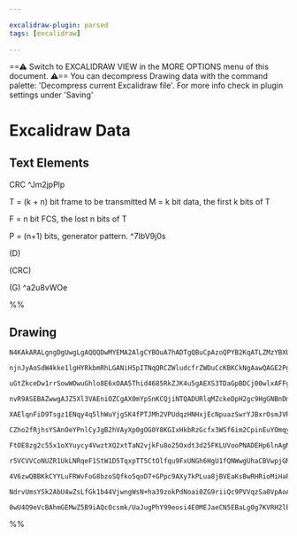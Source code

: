 ```yaml
---

excalidraw-plugin: parsed
tags: [excalidraw]

---
```

==⚠  Switch to EXCALIDRAW VIEW in the MORE OPTIONS menu of this document. ⚠== You can decompress Drawing data with the command palette: 'Decompress current Excalidraw file'. For more info check in plugin settings under 'Saving'


# Excalidraw Data
## Text Elements
CRC ^Jm2jpPlp

T = (k + n) bit frame to be transmitted
M = k bit data, the first k bits of T

F = n bit FCS, the lost n bits of T

P = (n+1) bits, generator pattern. ^7IbV9j0s

(D)

(CRC)

(G) ^a2u8vWOe

%%
## Drawing
```compressed-json
N4KAkARALgngDgUwgLgAQQQDwMYEMA2AlgCYBOuA7hADTgQBuCpAzoQPYB2KqATLZMzYBXUtiRoIACyhQ4zZAHoFAc0JRJQgEYA6bGwC2CgF7N6hbEcK4OCtptbErHALRY8RMpWdx8Q1TdIEfARcZgRmBShcZQUebTiARgBmGjoghH0EDihmbgBtcDBQMBKIEm4IACl9HgArOAAFfDhUkshYRAqoLChW0sxuZwAWAE4ABn5SmEGeIYBWbWSeAA4E

njnJyAoSdW4kke1lgHYRkbmRhLGANiH5pITNqQRCZWludcfrZWDuCcKBKCkNgAawQAGE2Pg2KQKgBiBIIBEIvqQTS4bDA5RAoQcYgQqEwiSA6zMOC4QLZFEQABmhHw+AAyrAfhJBB4qcxASCEAB1HaSd6PTlA0FMmAs9Bs8qPbGvDjhXJoB7/CBsMnYNTTJVjP5tCBY4RwACSxEVqDyAF1HtTyJkTdwOEJ6Y9CLisBVcGMqdjcfLmGbHc6VWEEMR

uGtZkceDw1rrSowWOwuGhlo8E6xOAA5Thid4685RkZJK4u5gAEXS3TDaGpBDCj00wlxAFFgplsgGnfhHkI4MRcFXw0ckusznNlmNkklHkQOMCHV2Z2wMaHuLX8PWVd1ML0JGCAEpg72UAAqPQqB6P1s4UAZhCM4l4ccg1JvADFcPo6VrUBstz0AEEiGUZN0GCalejTJgoHMAggJeUDoDVKk9GyXBXSYe00EDbsVWhF5XQIM8dwvQ8qVwIQoDYfdw

nvR9ASEBAZwwgAJZ5Xl3VAEniOZCgAX0mYpSnKCQjiNTQADURlqMZckeDpH2gc9HgGNBnDmOYSxVH9nASI4jkWEdVg+FVtmIXY0CSZZlm0OYEhGfS5n2a4TL1SR2LeJU5mfCAvglHzhW5fFoThJFESQBt0UxH08UhEKiXIDhSXJLJIJVWl6TFCUIClMMhS5UE+XMgU0D4YMCoQLLFNy71hDlBVw0eNV0U1cMdUeA1exNM1LWtW0ECw1AcJdN1VPQ

XAElqnFiD9Tsgz1ENqy4q5lhWuYjgSK4fPTJMh2VPUdqzHNHxjEcNpuazSwrYJBxrOsmJVRtptbDJUrm3C9V7ftbq44dR00q4bjmIZmLnBd5tKKEVyW9dNz1bdOIgE9UAAXlQAAKYFUAAaiGgBKVBNDUVAbU/BBUCownyeJJKvxkUMAB0OAAWVR1AsaJqBUG+3BqAp9yScIFguY5tRmFQNhqVQE8maZt82Y4QnibfMEGT59RyahTkhqVnIJalmWO

CZho2fRjhsYSAnOeYPnlCyJgB2hVAyXp0gOG0Y8KGIxHkbRzGcfx3WSf6im2CpinEuYOmqyZ1m0dFrmefVgXaWF9ndfFyXpdljh5bRxXOdQFW1f5zW2G1guxf17OjY4E2/fNy2M9t+3yCo0hnYHbo3Y969sjvB88z7qAPy/fAfz/eHAOAxDwLSg7oNg/B4JArpkMeVCogw0hBuGvDSAIjgiPPCRfYxrHcY4K3idJzJQ/Dmmo7UGOWbZhPuYHXnS8

FtOE8zg2c55x1oXYuycy4VwztXQ2xtTaN2vjkFu8o25Oxdt3d25FKLUVooPNADEHp6lnAgNiLxPJcR4vxQSKoRLjR4EIZY9AeQAHkIpbngIpBGVIxrqUBvEIYW0ixHEnlMQYawFi3BGDGY4Qitj8m4Hw7QDkhjLCsvZeyq1rhaTch5TilwFhJCGEkI4oxTgmJMZ8Dg3xHwBQqsFQk6B4ThWRJFDEnVcS2K6JHMkFJ56lAyoyZk1VITSnKiKXksjS

r5VCVVCoNUZR1UkLNRqeF1StW1D5TqxpTT5CtOlfqu9FxUNGh6HgU1fQNWwgUhaCBVwpjGMsGMPAiyaPjEwDMoEEjHCgomI6HBcxoEBvcDaRxlggyoeWSsNSSb3QbE2YgL12w5HBh9UoX0ByTL0iOc4mkRj1KjKDecFSIaQChqCGG0z/wkQkOjMseMc7o0vLc2u6MADieNPbewqNcx5TN7mHm+RwF5bzh4D0fJtQ4wNTGQtONOdK75Pzfm4NIpSO

4V6zwQBBKkCYYLuFRWvFoG8bzoSQfko5qoD7+GPpc9AXy7kPLua8jBVEaKsBwRHRioMiHaPDOQkofFwA5MgLgOAcAmRrO4EJaA7lMgVGAm8SYDBCAIAoAAISiq42KBI4TUm1TqvoEBsAiG8Uabo+gmShPcRIBxYU9UGtIEak1qqXExQtegR+XjUo2sNalY1GQ3x0n8eKQJ7J5W2vtRkM13IioWV4CGr12QfWmoqtE1kQS8qFH1XGqACb9zxMSUqW

NdrvUmsYSk2AbU4wZsLfGk1b44VjwngWsN+ha39zokPdNoai0ZG9riiQc9PVVqzSa0VpAoAATtWwCg7lcBLT3qUTt1aMjNlxOOoEU6QhLV8hOqg8rmDYCBPSAAGtwK4Dld37shPgAAmnIy4hwrgbSkfKowbADDipVPQAgjFwwUI7Zm7Nsy83oBinqrEJAQVLPlWBjV8VUBCUgMqyEm7YRghGKh1Db43xUhosoJ05I4TNjLIRwjmGIC/vnZmiNoIS

0wU4O9eVcBAhmGEMwZ5B9iAQcOcsmk/UaJugPhY99eosi4E0MEJaeCN5EBaLg0g7KVRH2lbJ+TephBQEIdwPB5HIB2FqAgbAOQGRHzgMzNgxAEDLtE+Jtc91wACToBlcI4q+V8SAA===
```
%%